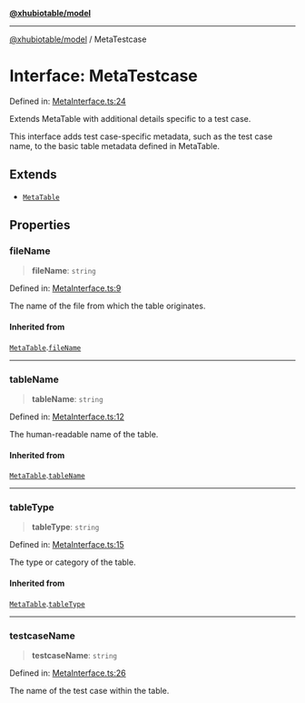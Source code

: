 [**@xhubiotable/model**](../README.md)

***

[@xhubiotable/model](../globals.md) / MetaTestcase

# Interface: MetaTestcase

Defined in: [MetaInterface.ts:24](https://github.com/xhubioTable/model/blob/3ec038a83f8a676734aeb01841968d004d66a15f/src/MetaInterface.ts#L24)

Extends MetaTable with additional details specific to a test case.

This interface adds test case-specific metadata, such as the test case name,
to the basic table metadata defined in MetaTable.

## Extends

- [`MetaTable`](MetaTable.md)

## Properties

### fileName

> **fileName**: `string`

Defined in: [MetaInterface.ts:9](https://github.com/xhubioTable/model/blob/3ec038a83f8a676734aeb01841968d004d66a15f/src/MetaInterface.ts#L9)

The name of the file from which the table originates.

#### Inherited from

[`MetaTable`](MetaTable.md).[`fileName`](MetaTable.md#filename)

***

### tableName

> **tableName**: `string`

Defined in: [MetaInterface.ts:12](https://github.com/xhubioTable/model/blob/3ec038a83f8a676734aeb01841968d004d66a15f/src/MetaInterface.ts#L12)

The human-readable name of the table.

#### Inherited from

[`MetaTable`](MetaTable.md).[`tableName`](MetaTable.md#tablename)

***

### tableType

> **tableType**: `string`

Defined in: [MetaInterface.ts:15](https://github.com/xhubioTable/model/blob/3ec038a83f8a676734aeb01841968d004d66a15f/src/MetaInterface.ts#L15)

The type or category of the table.

#### Inherited from

[`MetaTable`](MetaTable.md).[`tableType`](MetaTable.md#tabletype)

***

### testcaseName

> **testcaseName**: `string`

Defined in: [MetaInterface.ts:26](https://github.com/xhubioTable/model/blob/3ec038a83f8a676734aeb01841968d004d66a15f/src/MetaInterface.ts#L26)

The name of the test case within the table.
